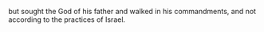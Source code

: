 but sought the God of his father and walked in his commandments, and not according to the practices of Israel.

